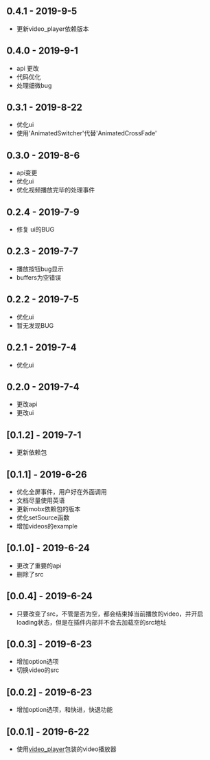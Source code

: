 ## 0.4.1 - 2019-9-5

* 更新video_player依赖版本


## 0.4.0 - 2019-9-1

* api 更改
* 代码优化
* 处理细微bug


## 0.3.1 - 2019-8-22

* 优化ui
* 使用'AnimatedSwitcher'代替'AnimatedCrossFade'

## 0.3.0 - 2019-8-6

* api变更
* 优化ui
* 优化视频播放完毕的处理事件


## 0.2.4 - 2019-7-9

* 修复 ui的BUG


## 0.2.3 - 2019-7-7

* 播放按钮bug显示
* buffers为空错误

## 0.2.2 - 2019-7-5

* 优化ui
* 暂无发现BUG

## 0.2.1 - 2019-7-4

* 优化ui


## 0.2.0 - 2019-7-4

* 更改api
* 更改ui

## [0.1.2] - 2019-7-1

* 更新依赖包

## [0.1.1] - 2019-6-26

* 优化全屏事件，用户好在外面调用
* 文档尽量使用英语
* 更新mobx依赖包的版本
* 优化setSource函数
* 增加videos的example

## [0.1.0] - 2019-6-24

* 更改了重要的api
* 删除了src

## [0.0.4] - 2019-6-24

* 只要改变了src，不管是否为空，都会结束掉当前播放的video，并开启loading状态，但是在插件内部并不会去加载空的src地址

## [0.0.3] - 2019-6-23

* 增加option选项
* 切换video的src

## [0.0.2] - 2019-6-23

* 增加option选项，和快进，快退功能

## [0.0.1] - 2019-6-22

* 使用[video_player](https://pub.flutter-io.cn/packages/video_player)包装的video播放器